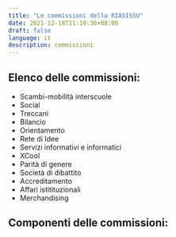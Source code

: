 ```yaml
---
title: "Le commissioni della RIASISSU"
date: 2021-12-18T11:10:36+08:00
draft: false
language: it
description: commissioni
---
```


<!-- write your code here -->

## Elenco delle commissioni:

- Scambi-mobilità interscuole
- Social
- Treccani
- Bilancio
- Orientamento
- Rete di Idee
- Servizi informativi e informatici
- XCool
- Parità di genere
- Società di dibattito
- Accreditamento
- Affari istitituzionali
- Merchandising

## Componenti delle commissioni:

<!-- <a href="./COMMISSIONI.pdf" target="_blank">
<button class="bg-gray-300 hover:bg-gray-400 text-gray-800 font-bold py-2 px-4 rounded inline-flex items-center">
  <svg class="fill-current w-4 h-4 mr-2" xmlns="http://www.w3.org/2000/svg" viewBox="0 0 20 20"><path d="M13 8V2H7v6H2l8 8 8-8h-5zM0 18h20v2H0v-2z"/></svg>
  <span>Download</span>
</button>
</a> -->
